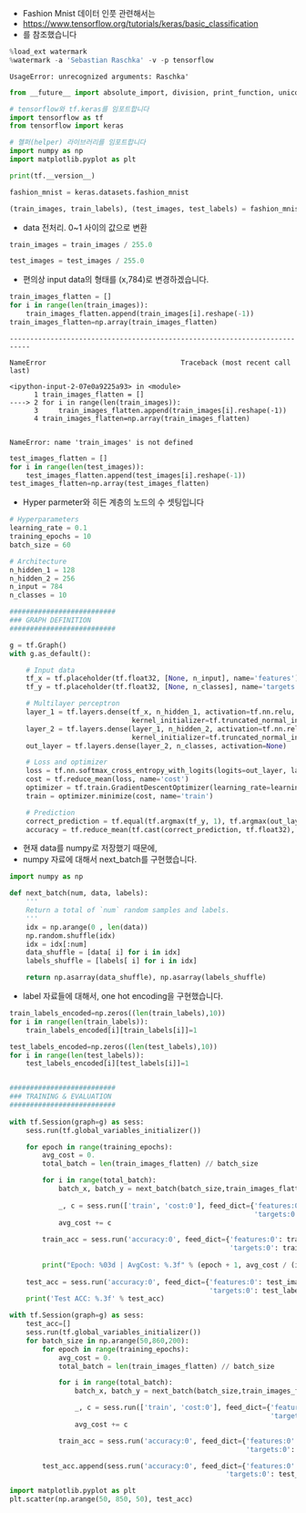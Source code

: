 - Fashion Mnist 데이터 인풋 관련해서는 
- https://www.tensorflow.org/tutorials/keras/basic_classification
- 를 참조했습니다


```python
%load_ext watermark
%watermark -a 'Sebastian Raschka' -v -p tensorflow
```

    UsageError: unrecognized arguments: Raschka'



```python
from __future__ import absolute_import, division, print_function, unicode_literals, unicode_literals

# tensorflow와 tf.keras를 임포트합니다
import tensorflow as tf
from tensorflow import keras

# 헬퍼(helper) 라이브러리를 임포트합니다
import numpy as np
import matplotlib.pyplot as plt

print(tf.__version__)
```


```python
fashion_mnist = keras.datasets.fashion_mnist

(train_images, train_labels), (test_images, test_labels) = fashion_mnist.load_data()
```

- data 전처리. 0~1 사이의 값으로 변환


```python
train_images = train_images / 255.0

test_images = test_images / 255.0
```

- 편의상 input data의 형태를 (x,784)로 변경하겠습니다.


```python
train_images_flatten = []
for i in range(len(train_images)):
    train_images_flatten.append(train_images[i].reshape(-1))
train_images_flatten=np.array(train_images_flatten)    
```


    ---------------------------------------------------------------------------

    NameError                                 Traceback (most recent call last)

    <ipython-input-2-07e0a9225a93> in <module>
          1 train_images_flatten = []
    ----> 2 for i in range(len(train_images)):
          3     train_images_flatten.append(train_images[i].reshape(-1))
          4 train_images_flatten=np.array(train_images_flatten)


    NameError: name 'train_images' is not defined



```python
test_images_flatten = []
for i in range(len(test_images)):
    test_images_flatten.append(test_images[i].reshape(-1))
test_images_flatten=np.array(test_images_flatten) 
```

- Hyper parmeter와 히든 계층의 노드의 수 셋팅입니다


```python
# Hyperparameters
learning_rate = 0.1
training_epochs = 10
batch_size = 60

# Architecture
n_hidden_1 = 128
n_hidden_2 = 256
n_input = 784
n_classes = 10
```


```python
##########################
### GRAPH DEFINITION
##########################

g = tf.Graph()
with g.as_default():

    # Input data
    tf_x = tf.placeholder(tf.float32, [None, n_input], name='features')
    tf_y = tf.placeholder(tf.float32, [None, n_classes], name='targets')

    # Multilayer perceptron
    layer_1 = tf.layers.dense(tf_x, n_hidden_1, activation=tf.nn.relu, 
                              kernel_initializer=tf.truncated_normal_initializer(stddev=0.1))
    layer_2 = tf.layers.dense(layer_1, n_hidden_2, activation=tf.nn.relu,
                              kernel_initializer=tf.truncated_normal_initializer(stddev=0.1))
    out_layer = tf.layers.dense(layer_2, n_classes, activation=None)

    # Loss and optimizer
    loss = tf.nn.softmax_cross_entropy_with_logits(logits=out_layer, labels=tf_y)
    cost = tf.reduce_mean(loss, name='cost')
    optimizer = tf.train.GradientDescentOptimizer(learning_rate=learning_rate)
    train = optimizer.minimize(cost, name='train')

    # Prediction
    correct_prediction = tf.equal(tf.argmax(tf_y, 1), tf.argmax(out_layer, 1))
    accuracy = tf.reduce_mean(tf.cast(correct_prediction, tf.float32), name='accuracy')


```

- 현재 data를 numpy로 저장했기 때문에, 
- numpy 자료에 대해서 next_batch를 구현했습니다.


```python
import numpy as np

def next_batch(num, data, labels):
    '''
    Return a total of `num` random samples and labels. 
    '''
    idx = np.arange(0 , len(data))
    np.random.shuffle(idx)
    idx = idx[:num]
    data_shuffle = [data[ i] for i in idx]
    labels_shuffle = [labels[ i] for i in idx]

    return np.asarray(data_shuffle), np.asarray(labels_shuffle)
```

- label 자료들에 대해서, one hot encoding을 구현했습니다. 


```python
train_labels_encoded=np.zeros((len(train_labels),10))
for i in range(len(train_labels)):
    train_labels_encoded[i][train_labels[i]]=1
```


```python
test_labels_encoded=np.zeros((len(test_labels),10))
for i in range(len(test_labels)):
    test_labels_encoded[i][test_labels[i]]=1
```


```python

##########################
### TRAINING & EVALUATION
##########################
    
with tf.Session(graph=g) as sess:
    sess.run(tf.global_variables_initializer())

    for epoch in range(training_epochs):
        avg_cost = 0.
        total_batch = len(train_images_flatten) // batch_size

        for i in range(total_batch):
            batch_x, batch_y = next_batch(batch_size,train_images_flatten,train_labels_encoded)
            
            _, c = sess.run(['train', 'cost:0'], feed_dict={'features:0': batch_x,
                                                            'targets:0': batch_y})
            avg_cost += c
        
        train_acc = sess.run('accuracy:0', feed_dict={'features:0': train_images_flatten,
                                                      'targets:0': train_labels_encoded})
        
        print("Epoch: %03d | AvgCost: %.3f" % (epoch + 1, avg_cost / (i + 1)), end="\n")
       
    test_acc = sess.run('accuracy:0', feed_dict={'features:0': test_images_flatten,
                                                 'targets:0': test_labels_encoded})
    print('Test ACC: %.3f' % test_acc)
```


```python
with tf.Session(graph=g) as sess:
    test_acc=[]
    sess.run(tf.global_variables_initializer())
    for batch_size in np.arange(50,860,200):
        for epoch in range(training_epochs):
            avg_cost = 0.
            total_batch = len(train_images_flatten) // batch_size

            for i in range(total_batch):
                batch_x, batch_y = next_batch(batch_size,train_images_flatten,train_labels_encoded)

                _, c = sess.run(['train', 'cost:0'], feed_dict={'features:0': batch_x,
                                                                'targets:0': batch_y})
                avg_cost += c

            train_acc = sess.run('accuracy:0', feed_dict={'features:0': train_images_flatten,
                                                          'targets:0': train_labels_encoded})

        test_acc.append(sess.run('accuracy:0', feed_dict={'features:0': test_images_flatten,
                                                     'targets:0': test_labels_encoded}))
```


```python
import matplotlib.pyplot as plt
plt.scatter(np.arange(50, 850, 50), test_acc)
```

